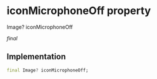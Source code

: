 


# iconMicrophoneOff property







Image? iconMicrophoneOff
  
_<span class="feature">final</span>_






## Implementation

```dart
final Image? iconMicrophoneOff;
```







